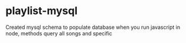 # playlist-mysql

Created mysql schema to populate database 
when you run javascript in node, methods query all songs and specific